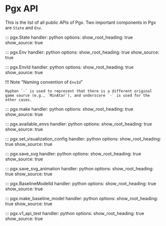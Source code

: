 # Pgx API

This is the list of all public APIs of Pgx.
Two important components in Pgx are `State` and `Env`.

::: pgx.State
    handler: python
    options:
      show_root_heading: true
      show_source: true

::: pgx.Env
    handler: python
    options:
      show_root_heading: true
      show_source: true

::: pgx.EnvId
    handler: python
    options:
      show_root_heading: true
      show_source: true

!!! Note "Naming convention of `EnvId`"

    Hyphen `-` is used to represent that there is a different original game source (e.g., `MinAtar`), and underscore `-` is used for the other cases.

::: pgx.make
    handler: python
    options:
      show_root_heading: true
      show_source: true

::: pgx.available_envs
    handler: python
    options:
      show_root_heading: true
      show_source: true

::: pgx.set_visualization_config
    handler: python
    options:
      show_root_heading: true
      show_source: true

::: pgx.save_svg
    handler: python
    options:
      show_root_heading: true
      show_source: true

::: pgx.save_svg_animation
    handler: python
    options:
      show_root_heading: true
      show_source: true

::: pgx.BaselineModelId
    handler: python
    options:
      show_root_heading: true
      show_source: true

::: pgx.make_baseline_model
    handler: python
    options:
      show_root_heading: true
      show_source: true

::: pgx.v1_api_test
    handler: python
    options:
      show_root_heading: true
      show_source: true

